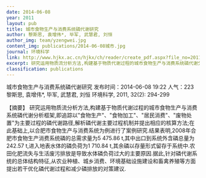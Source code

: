 ```yaml
---
date: 2014-06-08
year: 2011
layout: pub
title: 城市食物生产与消费系统磷代谢研究
author: 黎斯思, 袁增伟*, 毕军, 武慧君, 刘恒
author_img: team/yzengwei.jpg
content_img: publications/2014-06-08城市.jpg
journal: 环境科学
link: http://www.hjkx.ac.cn/hjkx/ch/reader/create_pdf.aspx?file_no=20110244
excerpt: 研究运用物质流分析方法,构建基于物质代谢过程的城市食物生产与消费系统磷代谢分析框架,即追踪以"食物生产"、"食物加工"、"居民消费"、"废物处置"为主要过程的磷代谢路径,解析磷代谢主要过程机制并提出相应的核算方法
classification: publications
---
```


城市食物生产与消费系统磷代谢研究
发布时间：2014-06-08 19:22 人气：223
黎斯思, 袁增伟*, 毕军, 武慧君, 刘恒
环境科学, 2011, 32(2): 294-299

【摘要】
研究运用物质流分析方法,构建基于物质代谢过程的城市食物生产与消费系统磷代谢分析框架,即追踪以"食物生产"、"食物加工"、"居民消费"、"废物处置"为主要过程的磷代谢路径,解析磷代谢主要过程机制并提出相应的核算方法;在此基础上,以合肥市食物生产与消费系统为例进行了案例研究.结果表明,2008年合肥市食物生产消费系统磷的总需求量为5 475.86 t,其中出口到系统外含磷总量为242.57 t,进入地表水体的磷负荷为1 710.84 t,其余磷以存量形式留存于系统中.农田化肥流失与生活废污排放是导致水体磷负荷过大的主要原因.据此,针对磷代谢系统的总体结构特征,从农业种植、城乡消费、环境基础设施建设和畜禽养殖等方面提出若干优化磷代谢过程和减少磷排放的对策建议.
